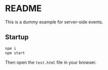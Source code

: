 # README

This is a dummy example for server-side events.

## Startup

```bash
npm i
npm start
```

Then open the `test.html` file in your browser.
